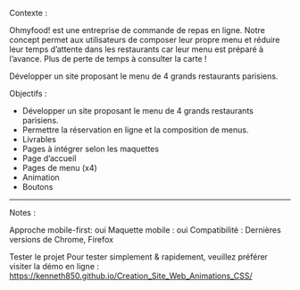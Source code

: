 
Contexte :

Ohmyfood! est une entreprise de commande de repas en ligne. Notre concept permet aux
utilisateurs de composer leur propre menu et réduire leur temps d’attente dans les
restaurants car leur menu est préparé à l’avance. Plus de perte de temps à consulter la carte
!

Développer un site proposant le menu de 4 grands restaurants parisiens.


Objectifs :

- Développer un site proposant le menu de 4 grands restaurants parisiens.
- Permettre la réservation en ligne et la composition de menus.
- Livrables
- Pages à intégrer selon les maquettes
- Page d’accueil
- Pages de menu (x4)
- Animation
- Boutons

-----

Notes :

Approche mobile-first: oui
Maquette mobile : oui
Compatibilité : Dernières versions de Chrome, Firefox

Tester le projet
Pour tester simplement & rapidement, veuillez préférer visiter la démo en ligne : https://kenneth850.github.io/Creation_Site_Web_Animations_CSS/
